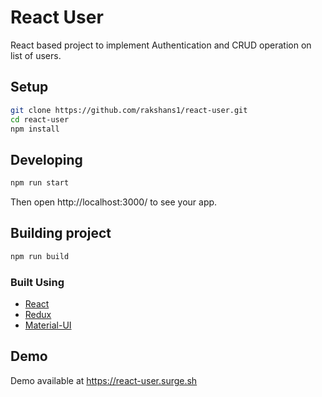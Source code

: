 React User
========================================

React based project to implement Authentication and CRUD operation on list of users.


## Setup

```bash
git clone https://github.com/rakshans1/react-user.git
cd react-user
npm install
```

## Developing

```bash
npm run start
```

Then open http://localhost:3000/ to see your app.

## Building project

```bash
npm run build
```

### Built Using

- [React](https://reactjs.org)
- [Redux](https://redux.js.org)
- [Material-UI](https://material-ui.com/)


## Demo

Demo available at https://react-user.surge.sh
